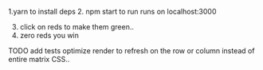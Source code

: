1.yarn to install deps
2. npm start to run
runs on localhost:3000

3. click on reds to make them green.. 
4. zero reds you win

TODO
add tests 
optimize render to refresh on the row or column instead of entire matrix
CSS.. 